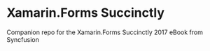# Xamarin.Forms Succinctly

Companion repo for the Xamarin.Forms Succinctly 2017 eBook from Syncfusion
